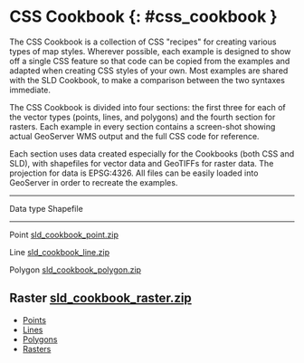 # CSS Cookbook {: #css_cookbook }

The CSS Cookbook is a collection of CSS "recipes" for creating various types of map styles. Wherever possible, each example is designed to show off a single CSS feature so that code can be copied from the examples and adapted when creating CSS styles of your own. Most examples are shared with the SLD Cookbook, to make a comparison between the two syntaxes immediate.

The CSS Cookbook is divided into four sections: the first three for each of the vector types (points, lines, and polygons) and the fourth section for rasters. Each example in every section contains a screen-shot showing actual GeoServer WMS output and the full CSS code for reference.

Each section uses data created especially for the Cookbooks (both CSS and SLD), with shapefiles for vector data and GeoTIFFs for raster data. The projection for data is EPSG:4326. All files can be easily loaded into GeoServer in order to recreate the examples.

  --------------------------------------------------------------------------------------------------
  Data type      Shapefile
  -------------- -----------------------------------------------------------------------------------
  Point          [sld_cookbook_point.zip](../../sld/cookbook/artifacts/sld_cookbook_point.zip)

  Line           [sld_cookbook_line.zip](../../sld/cookbook/artifacts/sld_cookbook_line.zip)

  Polygon        [sld_cookbook_polygon.zip](../../sld/cookbook/artifacts/sld_cookbook_polygon.zip)

  Raster         [sld_cookbook_raster.zip](../../sld/cookbook/artifacts/sld_cookbook_raster.zip)
  --------------------------------------------------------------------------------------------------

-   [Points](point.md)
-   [Lines](line.md)
-   [Polygons](polygon.md)
-   [Rasters](raster.md)
